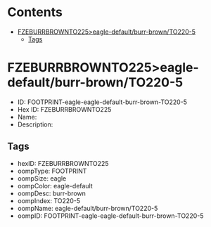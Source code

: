 



Contents
========

* [FZEBURRBROWNTO225>eagle-default/burr-brown/TO220-5](#fzeburrbrownto225eagle-defaultburr-brownto220-5)
	* [Tags](#tags)

# FZEBURRBROWNTO225>eagle-default/burr-brown/TO220-5

- ID: FOOTPRINT-eagle-eagle-default-burr-brown-TO220-5
- Hex ID: FZEBURRBROWNTO225
- Name: 
- Description: 

## Tags

- hexID: FZEBURRBROWNTO225
- oompType: FOOTPRINT
- oompSize: eagle
- oompColor: eagle-default
- oompDesc: burr-brown
- oompIndex: TO220-5
- oompName: eagle-default/burr-brown/TO220-5
- oompID: FOOTPRINT-eagle-eagle-default-burr-brown-TO220-5
